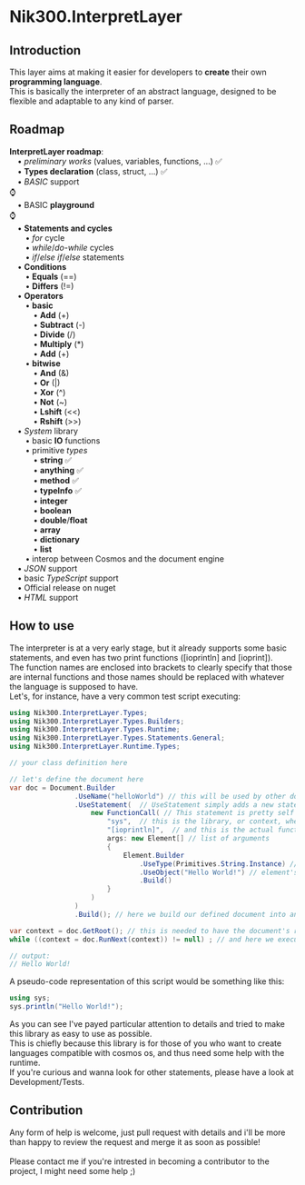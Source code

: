 # Nik300.InterpretLayer
## Introduction
This layer aims at making it easier for developers to <b>create</b> their own <b>programming language</b>. <br/>
This is basically the interpreter of an abstract language, designed to be flexible and adaptable to any kind of parser.

## Roadmap
<b>InterpretLayer roadmap</b>:<br/>
&emsp;• <i>preliminary works</i> (values, variables, functions, ...) ✅<br/>
&emsp;• <b>Types declaration</b> (class, struct, ...) ✅<br/>
&emsp;• <i>BASIC</i> support<br/> ⌚<br/>
&emsp;• BASIC <b>playground</b><br/> ⌚<br/>
&emsp;• <b>Statements and cycles</b><br/>
&emsp;&emsp;• <i>for</i> cycle<br/>
&emsp;&emsp;• <i>while</i>/<i>do-while</i> cycles<br/>
&emsp;&emsp;• <i>if</i>/<i>else if</i>/<i>else</i> statements<br/>
&emsp;• <b>Conditions</b><br/>
&emsp;&emsp;• <b>Equals</b> (==)<br/>
&emsp;&emsp;• <b>Differs</b> (!=)<br/>
&emsp;• <b>Operators</b><br/>
&emsp;&emsp;• <b>basic</b><br/>
&emsp;&emsp;&emsp;• <b>Add</b> (+)<br/>
&emsp;&emsp;&emsp;• <b>Subtract</b> (-)<br/>
&emsp;&emsp;&emsp;• <b>Divide</b> (/)<br/>
&emsp;&emsp;&emsp;• <b>Multiply</b> (*)<br/>
&emsp;&emsp;&emsp;• <b>Add</b> (+)<br/>
&emsp;&emsp;• <b>bitwise</b><br/>
&emsp;&emsp;&emsp;• <b>And</b> (&)<br/>
&emsp;&emsp;&emsp;• <b>Or</b> (|)<br/>
&emsp;&emsp;&emsp;• <b>Xor</b> (^)<br/>
&emsp;&emsp;&emsp;• <b>Not</b> (~)<br/>
&emsp;&emsp;&emsp;• <b>Lshift</b> (<<)<br/>
&emsp;&emsp;&emsp;• <b>Rshift</b> (>>)<br/>
&emsp;• <i>System</i> library <br/>
&emsp;&emsp;• basic <b>IO</b> functions<br/>
&emsp;&emsp;• primitive <i>types</i><br/>
&emsp;&emsp;&emsp;• <b>string</b> ✅<br/>
&emsp;&emsp;&emsp;• <b>anything</b> ✅<br/>
&emsp;&emsp;&emsp;• <b>method</b> ✅<br/>
&emsp;&emsp;&emsp;• <b>typeInfo</b> ✅<br/>
&emsp;&emsp;&emsp;• <b>integer</b><br/>
&emsp;&emsp;&emsp;• <b>boolean</b><br/>
&emsp;&emsp;&emsp;• <b>double</b>/<b>float</b><br/>
&emsp;&emsp;&emsp;• <b>array</b><br/>
&emsp;&emsp;&emsp;• <b>dictionary</b><br/>
&emsp;&emsp;&emsp;• <b>list</b><br/>
&emsp;&emsp;• interop between Cosmos and the document engine<br/>
&emsp;• <i>JSON</i> support<br/>
&emsp;• basic <i>TypeScript</i> support<br/>
&emsp;• Official release on nuget<br/>
&emsp;• <i>HTML</i> support<br/>

## How to use
The interpreter is at a very early stage, but it already supports some basic statements, and even has two print functions ([ioprintln] and [ioprint]).<br/>
The function names are enclosed into brackets to clearly specify that those are internal functions and those names should be replaced with whatever the language is supposed to have.<br/>
Let's, for instance, have a very common test script executing:
```C#
using Nik300.InterpretLayer.Types;
using Nik300.InterpretLayer.Types.Builders;
using Nik300.InterpretLayer.Types.Runtime;
using Nik300.InterpretLayer.Types.Statements.General;
using Nik300.InterpretLayer.Runtime.Types;

// your class definition here

// let's define the document here
var doc = Document.Builder
                .UseName("helloWorld") // this will be used by other documents to reference to exported types
                .UseStatement(  // UseStatement simply adds a new statement to the current document
                    new FunctionCall( // This statement is pretty self explainatory, it's used to call a function
                        "sys",  // this is the library, or context, where to look for the function
                        "[ioprintln]",  // and this is the actual function name
                        args: new Element[] // list of arguments
                        {
                            Element.Builder
                                .UseType(Primitives.String.Instance) // type of the element
                                .UseObject("Hello World!") // element's object
                                .Build()
                        }
                    )
                )
                .Build(); // here we build our defined document into an actual document

var context = doc.GetRoot(); // this is needed to have the document's root to execute
while ((context = doc.RunNext(context)) != null) ; // and here we execute the document until no other statement is left

// output:
// Hello World!
```
A pseudo-code representation of this script would be something like this:
```C#
using sys;
sys.println("Hello World!");
```
As you can see I've payed particular attention to details and tried to make this library as easy to use as possible.<br/>
This is chiefly because this library is for those of you who want to create languages compatible with cosmos os, and thus need some help with the runtime.<br/>
If you're curious and wanna look for other statements, please have a look at Development/Tests.

## Contribution
Any form of help is welcome, just pull request with details and i'll be more than happy to review the request and merge it as soon as possible! <br/><br/>
Please contact me if you're intrested in becoming a contributor to the project, I might need some help ;)
